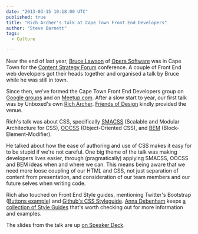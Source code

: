 ```yaml
---
date: "2013-03-15 10:18:00 UTC"
published: true
title: "Rich Archer's talk at Cape Town Front End Developers"
author: "Steve Barnett"
tags:
  - Culture

---
```


Near the end of last year, [Bruce Lawson](http://www.brucelawson.co.uk/) of [Opera Software](http://www.opera.com/) was in Cape Town for the [Content Strategy Forum](http://csforum2012.com/) conference. A couple of Front End web developers got their heads together and organised a talk by Bruce while he was still in town.

Since then, we've formed the Cape Town Front End Developers group on [Google groups](https://groups.google.com/forum/?fromgroups#!forum/ctfeds) and on [Meetup.com](http://www.meetup.com/ctfeds/). After a slow start to year, our first talk was by Unboxed's own [Rich Archer](/people#richard-archer). [Friends of Design](http://friendsofdesign.net/) kindly provided the venue.

Rich's talk was about CSS, specifically [SMACSS](http://www.smacss.com/) (Scalable and Modular Architecture for CSS), [OOCSS](http://oocss.org/) (Object-Oriented CSS), and [BEM](http://bem.info/) (Block-Element-Modifier).

He talked about how the ease of authoring and use of CSS makes it easy for to be stupid if we're not careful. One big theme of the talk was making developers lives easier, through (pragmatically) applying SMACSS, OOCSS and BEM ideas when and where we can. This means being aware that we need more loose coupling of our HTML and CSS, not just separation of content from presentation, and consideration of our team members and our future selves when writing code.

Rich also touched on Front End Style guides, mentioning Twitter's Bootstrap ([Buttons example](http://twitter.github.com/bootstrap/base-css.html#buttons)) and [Github's CSS Styleguide](https://github.com/styleguide/css). [Anna Debenham](http://maban.co.uk/) keeps [a collection of Style Guides](https://gimmebar.com/collection/4ecd439c2f0aaad734000022/front-end-styleguides) that's worth checking out for more information and examples.

The slides from the talk are up [on Speaker Deck](https://speakerdeck.com/richarcher/creating-maintainable-css).
